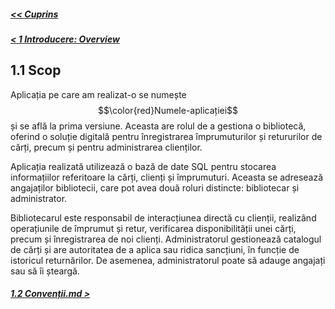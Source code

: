 ##### [<< Cuprins](../Cuprins.md)
##### [< 1 Introducere: Overview](1.0%20Overview.md)
## 1.1 Scop
Aplicația pe care am realizat-o se numește $$\color{red}Numele-aplicației$$ și se află la prima versiune. Aceasta are rolul de a gestiona o bibliotecă, oferind o soluție digitală pentru înregistrarea împrumuturilor și retururilor de cărți, precum și pentru administrarea clienților.   

Aplicația realizată utilizează o bază de date SQL pentru stocarea informațiilor referitoare la cărți, clienți și împrumuturi. Aceasta se adresează angajaților bibliotecii, care pot avea două roluri distincte: bibliotecar și administrator. 
  
Bibliotecarul este responsabil de interacțiunea directă cu clienții, realizând operațiunile de împrumut și retur, verificarea disponibilității unei cărți, precum și înregistrarea de noi clienți. Administratorul gestionează catalogul de cărți și are autoritatea de a aplica sau ridica sancțiuni, în funcție de istoricul returnărilor. De asemenea, administratorul poate să adauge angajați sau să îi șteargă.
##### [1.2 Convenții.md >](1.2%20Convenții.md)